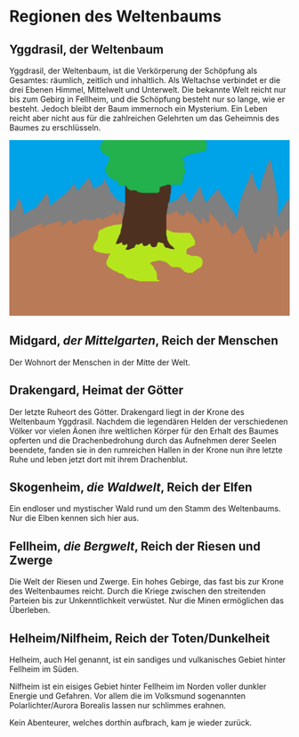 # Regionen des Weltenbaums

## Yggdrasil, der Weltenbaum
Yggdrasil, der Weltenbaum, ist die Verkörperung der Schöpfung als Gesamtes: räumlich, zeitlich und inhaltlich. Als Weltachse verbindet er die drei Ebenen Himmel, Mittelwelt und Unterwelt. Die bekannte Welt reicht nur bis zum Gebirg in Fellheim, und die Schöpfung besteht nur so lange, wie er besteht. Jedoch bleibt der Baum immernoch ein Mysterium. Ein Leben reicht aber nicht aus für die zahlreichen Gelehrten um das Geheimnis des Baumes zu erschlüsseln.

![Visualisierung des Weltenbaumes](/MAPIdee.png "Visualisierung des Weltenbaumes")

## Midgard, *der Mittelgarten*, Reich der Menschen
Der Wohnort der Menschen in der Mitte der Welt.

## Drakengard, Heimat der Götter
Der letzte Ruheort des Götter. Drakengard liegt in der Krone des Weltenbaum Yggdrasil. Nachdem die legendären Helden der verschiedenen Völker vor vielen Äonen ihre weltlichen Körper für den Erhalt des Baumes opferten und die Drachenbedrohung durch das Aufnehmen derer Seelen beendete, fanden sie in den rumreichen Hallen in der Krone nun ihre letzte Ruhe und leben jetzt dort mit ihrem Drachenblut.

## Skogenheim, *die Waldwelt*, Reich der Elfen
Ein endloser und mystischer Wald rund um den Stamm des Weltenbaums. Nur die Elben kennen sich hier aus.

## Fellheim, *die Bergwelt*, Reich der Riesen und Zwerge
Die Welt der Riesen und Zwerge. Ein hohes Gebirge, das fast bis zur Krone des Weltenbaumes reicht. Durch die Kriege zwischen den streitenden Parteien bis zur Unkenntlichkeit verwüstet. Nur die Minen ermöglichen das Überleben.

## Helheim/Nilfheim, Reich der Toten/Dunkelheit
Helheim, auch Hel genannt, ist ein sandiges und vulkanisches Gebiet hinter Fellheim im Süden. 

Nilfheim ist ein eisiges Gebiet hinter Fellheim im Norden voller dunkler Energie und Gefahren. Vor allem die im Volksmund sogenannten Polarlichter/Aurora Borealis lassen nur schlimmes erahnen.

Kein Abenteurer, welches dorthin aufbrach, kam je wieder zurück.
